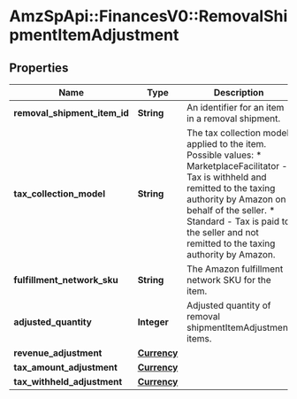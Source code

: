 # AmzSpApi::FinancesV0::RemovalShipmentItemAdjustment

## Properties
Name | Type | Description | Notes
------------ | ------------- | ------------- | -------------
**removal_shipment_item_id** | **String** | An identifier for an item in a removal shipment. | [optional] 
**tax_collection_model** | **String** | The tax collection model applied to the item.  Possible values:  * MarketplaceFacilitator - Tax is withheld and remitted to the taxing authority by Amazon on behalf of the seller.  * Standard - Tax is paid to the seller and not remitted to the taxing authority by Amazon. | [optional] 
**fulfillment_network_sku** | **String** | The Amazon fulfillment network SKU for the item. | [optional] 
**adjusted_quantity** | **Integer** | Adjusted quantity of removal shipmentItemAdjustment items. | [optional] 
**revenue_adjustment** | [**Currency**](Currency.md) |  | [optional] 
**tax_amount_adjustment** | [**Currency**](Currency.md) |  | [optional] 
**tax_withheld_adjustment** | [**Currency**](Currency.md) |  | [optional] 


